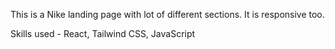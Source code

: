 This is a Nike landing page with lot of different sections. It is responsive too.

Skills used - React, Tailwind CSS, JavaScript
